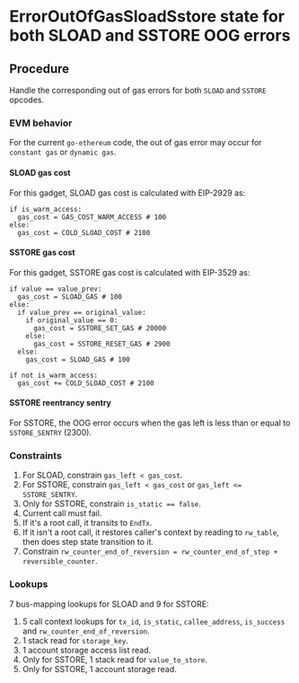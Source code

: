 # ErrorOutOfGasSloadSstore state for both SLOAD and SSTORE OOG errors

## Procedure

Handle the corresponding out of gas errors for both `SLOAD` and `SSTORE` opcodes.

### EVM behavior

For the current `go-ethereum` code, the out of gas error may occur for `constant gas` or `dynamic gas`.

#### SLOAD gas cost

For this gadget, SLOAD gas cost is calculated with EIP-2929 as:
```
if is_warm_access:
  gas_cost = GAS_COST_WARM_ACCESS # 100
else:
  gas_cost = COLD_SLOAD_COST # 2100
```

#### SSTORE gas cost

For this gadget, SSTORE gas cost is calculated with EIP-3529 as:
```
if value == value_prev:
  gas_cost = SLOAD_GAS # 100
else:
  if value_prev == original_value:
    if original_value == 0:
      gas_cost = SSTORE_SET_GAS # 20000
    else:
      gas_cost = SSTORE_RESET_GAS # 2900
  else:
    gas_cost = SLOAD_GAS # 100

if not is_warm_access:
  gas_cost += COLD_SLOAD_COST # 2100
```

#### SSTORE reentrancy sentry

For SSTORE, the OOG error occurs when the gas left is less than or equal to `SSTORE_SENTRY` (2300).

### Constraints

1. For SLOAD, constrain `gas_left < gas_cost`.
2. For SSTORE, constrain `gas_left < gas_cost` or `gas_left <= SSTORE_SENTRY`.
3. Only for SSTORE, constrain `is_static == false`.
4. Current call must fail.
5. If it's a root call, it transits to `EndTx`.
6. If it isn't a root call, it restores caller's context by reading to `rw_table`, then does step state transition to it.
7. Constrain `rw_counter_end_of_reversion = rw_counter_end_of_step + reversible_counter`.

### Lookups

7 bus-mapping lookups for SLOAD and 9 for SSTORE:

1. 5 call context lookups for `tx_id`, `is_static`, `callee_address`, `is_success` and `rw_counter_end_of_reversion`.
2. 1 stack read for `storage_key`.
3. 1 account storage access list read.
4. Only for SSTORE, 1 stack read for `value_to_store`.
5. Only for SSTORE, 1 account storage read.
